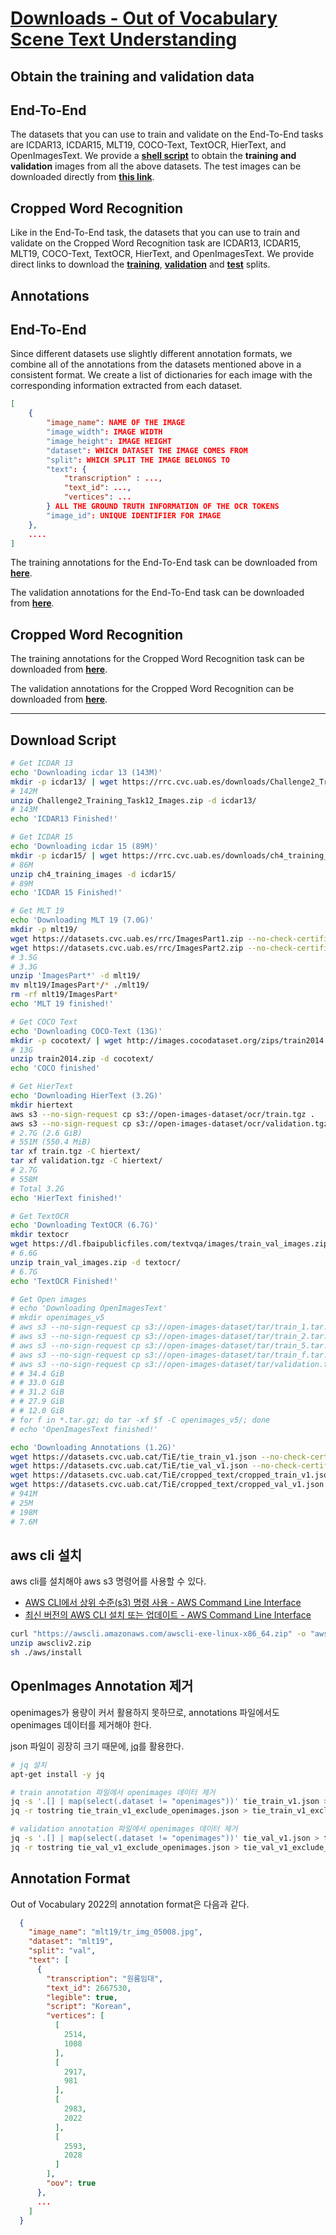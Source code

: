 
# [Downloads - Out of Vocabulary Scene Text Understanding](https://rrc.cvc.uab.es/?ch=19&com=downloads)

## Obtain the training and validation data

## End-To-End

The datasets that you can use to train and validate on the End-To-End tasks are ICDAR13, ICDAR15, MLT19, COCO-Text, TextOCR, HierText, and OpenImagesText. We provide a **[shell script](https://rrc.cvc.uab.es/?com=downloads&action=download&ch=19&f=aHR0cHM6Ly9kYXRhc2V0cy5jdmMudWFiLmNhdC9UaUUvZ2V0X2RhdGEuc2g=)** to obtain the **training and validation** images from all the above datasets. The test images can be downloaded directly from **[this link](https://datasets.cvc.uab.es/TiE/NEW/testset_mappedv2.zip)**.

## Cropped Word Recognition

Like in the End-To-End task, the datasets that you can use to train and validate on the Cropped Word Recognition task are ICDAR13, ICDAR15, MLT19, COCO-Text, TextOCR, HierText, and OpenImagesText. We provide direct links to download the **[training](https://datasets.cvc.uab.cat/TiE/cropped_text/cropped_train.tar.gz)**, **[validation](https://datasets.cvc.uab.cat/TiE/cropped_text/val.zip)** and **[test](https://datasets.cvc.uab.es/TiE/NEW/test_croppedv2.zip)** splits.

## Annotations

## End-To-End

Since different datasets use slightly different annotation formats, we combine all of the annotations from the datasets mentioned above in a consistent format. We create a list of dictionaries for each image with the corresponding information extracted from each dataset.

```json
[
    {
        "image_name": NAME OF THE IMAGE
        "image_width": IMAGE WIDTH
        "image_height": IMAGE HEIGHT
        "dataset": WHICH DATASET THE IMAGE COMES FROM
        "split": WHICH SPLIT THE IMAGE BELONGS TO
        "text": {
            "transcription" : ...,
            "text_id": ...,
            "vertices": ...
        } ALL THE GROUND TRUTH INFORMATION OF THE OCR TOKENS
        "image_id": UNIQUE IDENTIFIER FOR IMAGE
    },
    ....
]
```

The training annotations for the End-To-End task can be downloaded from **[here](https://datasets.cvc.uab.cat/TiE/tie_train_v1.json)**.

The validation annotations for the End-To-End task can be downloaded from **[here](https://datasets.cvc.uab.cat/TiE/tie_val_v1.json)**.

## Cropped Word Recognition

The training annotations for the Cropped Word Recognition task can be downloaded from **[here](https://datasets.cvc.uab.cat/TiE/cropped_text/cropped_train_v1.json)**.

The validation annotations for the Cropped Word Recognition can be downloaded from **[here](https://datasets.cvc.uab.cat/TiE/cropped_text/cropped_val_v1.json)**.


---

## Download Script

```bash
# Get ICDAR 13
echo 'Downloading icdar 13 (143M)'
mkdir -p icdar13/ | wget https://rrc.cvc.uab.es/downloads/Challenge2_Training_Task12_Images.zip --no-check-certificate
# 142M
unzip Challenge2_Training_Task12_Images.zip -d icdar13/
# 143M
echo 'ICDAR13 Finished!'

# Get ICDAR 15
echo 'Downloading icdar 15 (89M)'
mkdir -p icdar15/ | wget https://rrc.cvc.uab.es/downloads/ch4_training_images.zip --no-check-certificate
# 86M
unzip ch4_training_images -d icdar15/
# 89M
echo 'ICDAR 15 Finished!'

# Get MLT 19
echo 'Downloading MLT 19 (7.0G)'
mkdir -p mlt19/
wget https://datasets.cvc.uab.es/rrc/ImagesPart1.zip --no-check-certificate
wget https://datasets.cvc.uab.es/rrc/ImagesPart2.zip --no-check-certificate
# 3.5G
# 3.3G
unzip 'ImagesPart*' -d mlt19/
mv mlt19/ImagesPart*/* ./mlt19/
rm -rf mlt19/ImagesPart*
echo 'MLT 19 finished!'

# Get COCO Text
echo 'Downloading COCO-Text (13G)'
mkdir -p cocotext/ | wget http://images.cocodataset.org/zips/train2014.zip
# 13G
unzip train2014.zip -d cocotext/
echo 'COCO finished'

# Get HierText
echo 'Downloading HierText (3.2G)'
mkdir hiertext
aws s3 --no-sign-request cp s3://open-images-dataset/ocr/train.tgz .
aws s3 --no-sign-request cp s3://open-images-dataset/ocr/validation.tgz .
# 2.7G (2.6 GiB)
# 551M (550.4 MiB)
tar xf train.tgz -C hiertext/
tar xf validation.tgz -C hiertext/
# 2.7G
# 558M
# Total 3.2G
echo 'HierText finished!'

# Get TextOCR
echo 'Downloading TextOCR (6.7G)'
mkdir textocr
wget https://dl.fbaipublicfiles.com/textvqa/images/train_val_images.zip
# 6.6G
unzip train_val_images.zip -d textocr/
# 6.7G
echo 'TextOCR Finished!'

# Get Open images
# echo 'Downloading OpenImagesText'
# mkdir openimages_v5
# aws s3 --no-sign-request cp s3://open-images-dataset/tar/train_1.tar.gz .
# aws s3 --no-sign-request cp s3://open-images-dataset/tar/train_2.tar.gz .
# aws s3 --no-sign-request cp s3://open-images-dataset/tar/train_5.tar.gz .
# aws s3 --no-sign-request cp s3://open-images-dataset/tar/train_f.tar.gz .
# aws s3 --no-sign-request cp s3://open-images-dataset/tar/validation.tar.gz .
# # 34.4 GiB
# # 33.0 GiB
# # 31.2 GiB
# # 27.9 GiB
# # 12.0 GiB
# for f in *.tar.gz; do tar -xf $f -C openimages_v5/; done
# echo 'OpenImagesText finished!'

echo 'Downloading Annotations (1.2G)'
wget https://datasets.cvc.uab.cat/TiE/tie_train_v1.json --no-check-certificate
wget https://datasets.cvc.uab.cat/TiE/tie_val_v1.json --no-check-certificate
wget https://datasets.cvc.uab.cat/TiE/cropped_text/cropped_train_v1.json --no-check-certificate
wget https://datasets.cvc.uab.cat/TiE/cropped_text/cropped_val_v1.json --no-check-certificate
# 941M
# 25M
# 198M
# 7.6M
```

## aws cli 설치

aws cli를 설치해야 aws s3 명령어를 사용할 수 있다.

- [AWS CLI에서 상위 수준(s3) 명령 사용 - AWS Command Line Interface](https://docs.aws.amazon.com/ko_kr/cli/latest/userguide/cli-services-s3-commands.html)
- [최신 버전의 AWS CLI 설치 또는 업데이트 - AWS Command Line Interface](https://docs.aws.amazon.com/ko_kr/cli/latest/userguide/getting-started-install.html)

```bash
curl "https://awscli.amazonaws.com/awscli-exe-linux-x86_64.zip" -o "awscliv2.zip"
unzip awscliv2.zip
sh ./aws/install
```

## OpenImages Annotation 제거

openimages가 용량이 커서 활용하지 못하므로, annotations 파일에서도 openimages 데이터를 제거해야 한다.

json 파일이 굉장히 크기 때문에, [jq](https://stedolan.github.io/jq/)를 활용한다.

```bash
# jq 설치
apt-get install -y jq

# train annotation 파일에서 openimages 데이터 제거
jq -s '.[] | map(select(.dataset != "openimages"))' tie_train_v1.json > tie_train_v1_exclude_openimages.json
jq -r tostring tie_train_v1_exclude_openimages.json > tie_train_v1_exclude_openimages_minified.json

# validation annotation 파일에서 openimages 데이터 제거
jq -s '.[] | map(select(.dataset != "openimages"))' tie_val_v1.json > tie_val_v1_exclude_openimages.json
jq -r tostring tie_val_v1_exclude_openimages.json > tie_val_v1_exclude_openimages_minified.json
```

## Annotation Format

Out of Vocabulary 2022의 annotation format은 다음과 같다.

```json
  {
    "image_name": "mlt19/tr_img_05008.jpg",
    "dataset": "mlt19",
    "split": "val",
    "text": [
      {
        "transcription": "원룸임대",
        "text_id": 2667530,
        "legible": true,
        "script": "Korean",
        "vertices": [
          [
            2514,
            1008
          ],
          [
            2917,
            981
          ],
          [
            2983,
            2022
          ],
          [
            2593,
            2028
          ]
        ],
        "oov": true
      },
      ...
    ]
  }
```
